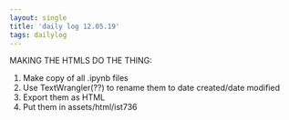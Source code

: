 ```yaml
---
layout: single
title: 'daily log 12.05.19'
tags: dailylog 
---
```





MAKING THE HTMLS DO THE THING:

1. Make copy of all .ipynb files
2. Use TextWrangler(??) to rename them to date created/date modified
3. Export them as HTML
4. Put them in assets/html/ist736 

